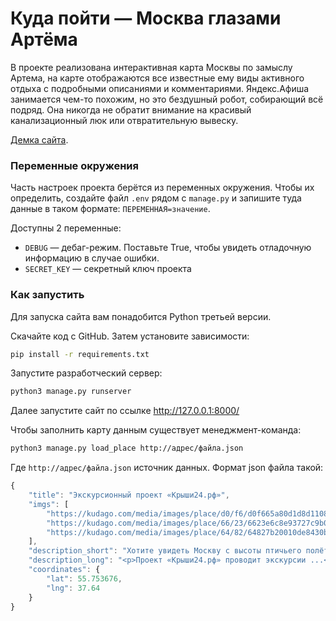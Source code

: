 # Куда пойти — Москва глазами Артёма

В проекте реализована интерактивная карта Москвы по замыслу Артема, на карте отображаются все известные ему виды активного отдыха с подробными описаниями и комментариями. 
Яндекс.Афиша занимается чем-то похожим, но это бездушный робот, собирающий всё подряд. 
Она никогда не обратит внимание на красивый канализационный люк или отвратительную вывеску.

[Демка сайта](http://jomanocob.pythonanywhere.com/).

### Переменные окружения

Часть настроек проекта берётся из переменных окружения. Чтобы их определить, создайте файл `.env` рядом с `manage.py` и запишите туда данные в таком формате: `ПЕРЕМЕННАЯ=значение`.

Доступны 2 переменные:
- `DEBUG` — дебаг-режим. Поставьте True, чтобы увидеть отладочную информацию в случае ошибки.
- `SECRET_KEY` — секретный ключ проекта
### Как запустить

Для запуска сайта вам понадобится Python третьей версии.

Скачайте код с GitHub. Затем установите зависимости:

```sh
pip install -r requirements.txt
```

Запустите разработческий сервер:

```sh
python3 manage.py runserver
```
Далее запустите сайт по ссылке http://127.0.0.1:8000/

Чтобы заполнить карту данным существует менеджмент-команда:
```sh
python3 manage.py load_place http://адрес/файла.json
```

Где `http://адрес/файла.json` источник данных. Формат json файла такой:

```javascript
{
    "title": "Экскурсионный проект «Крыши24.рф»",
    "imgs": [
        "https://kudago.com/media/images/place/d0/f6/d0f665a80d1d8d110826ba797569df02.jpg",
        "https://kudago.com/media/images/place/66/23/6623e6c8e93727c9b0bb198972d9e9fa.jpg",
        "https://kudago.com/media/images/place/64/82/64827b20010de8430bfc4fb14e786c19.jpg",
    ],
    "description_short": "Хотите увидеть Москву с высоты птичьего полёта?",
    "description_long": "<p>Проект «Крыши24.рф» проводит экскурсии ...</p>",
    "coordinates": {
        "lat": 55.753676,
        "lng": 37.64
    }
}
```


